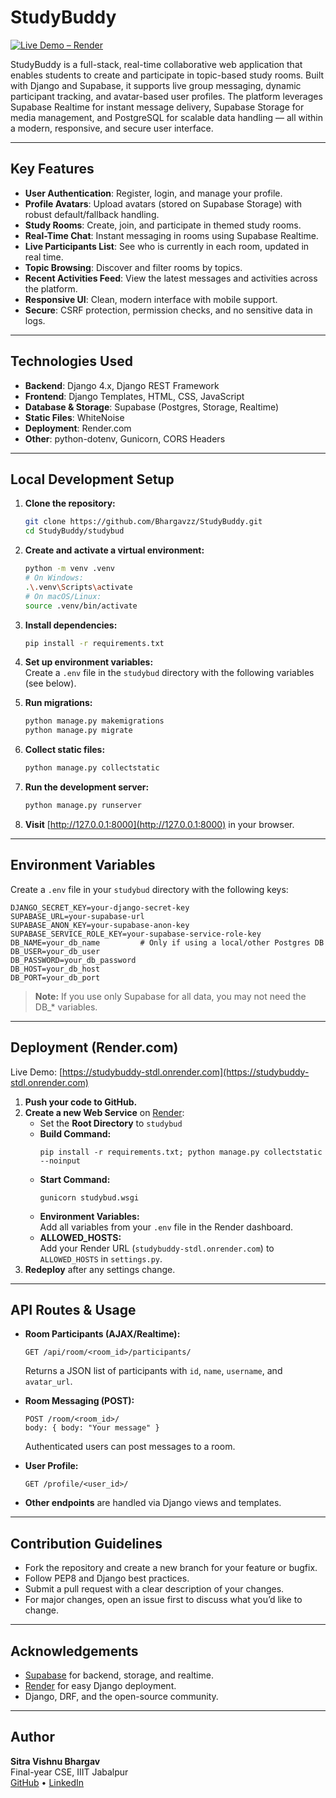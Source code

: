 # StudyBuddy


[![Live Demo – Render](https://img.shields.io/badge/Live%20Demo-StudyBuddy-green?style=flat&logo=render)](https://studybuddy-stdl.onrender.com)

StudyBuddy is a full-stack, real-time collaborative web application that enables students to create and participate in topic-based study rooms.
Built with Django and Supabase, it supports live group messaging, dynamic participant tracking, and avatar-based user profiles. The platform leverages Supabase Realtime for instant message delivery, Supabase Storage for media management, and PostgreSQL for scalable data handling — all within a modern, responsive, and secure user interface.

---


##  Key Features

- **User Authentication**: Register, login, and manage your profile.
- **Profile Avatars**: Upload avatars (stored on Supabase Storage) with robust default/fallback handling.
- **Study Rooms**: Create, join, and participate in themed study rooms.
- **Real-Time Chat**: Instant messaging in rooms using Supabase Realtime.
- **Live Participants List**: See who is currently in each room, updated in real time.
- **Topic Browsing**: Discover and filter rooms by topics.
- **Recent Activities Feed**: View the latest messages and activities across the platform.
- **Responsive UI**: Clean, modern interface with mobile support.
- **Secure**: CSRF protection, permission checks, and no sensitive data in logs.

---

##  Technologies Used

- **Backend**: Django 4.x, Django REST Framework
- **Frontend**: Django Templates, HTML, CSS, JavaScript
- **Database & Storage**: Supabase (Postgres, Storage, Realtime)
- **Static Files**: WhiteNoise
- **Deployment**: Render.com
- **Other**: python-dotenv, Gunicorn, CORS Headers

---

##  Local Development Setup

1. **Clone the repository:**
   ```bash
   git clone https://github.com/Bhargavzz/StudyBuddy.git
   cd StudyBuddy/studybud
   ```

2. **Create and activate a virtual environment:**
   ```bash
   python -m venv .venv
   # On Windows:
   .\.venv\Scripts\activate
   # On macOS/Linux:
   source .venv/bin/activate
   ```

3. **Install dependencies:**
   ```bash
   pip install -r requirements.txt
   ```

4. **Set up environment variables:**  
   Create a `.env` file in the `studybud` directory with the following variables (see below).

5. **Run migrations:**
   ```bash
   python manage.py makemigrations
   python manage.py migrate
   ```

6. **Collect static files:**
   ```bash
   python manage.py collectstatic
   ```

7. **Run the development server:**
   ```bash
   python manage.py runserver
   ```

8. **Visit** [http://127.0.0.1:8000](http://127.0.0.1:8000) in your browser.

---

##  Environment Variables

Create a `.env` file in your `studybud` directory with the following keys:

```env
DJANGO_SECRET_KEY=your-django-secret-key
SUPABASE_URL=your-supabase-url
SUPABASE_ANON_KEY=your-supabase-anon-key
SUPABASE_SERVICE_ROLE_KEY=your-supabase-service-role-key
DB_NAME=your_db_name         # Only if using a local/other Postgres DB
DB_USER=your_db_user
DB_PASSWORD=your_db_password
DB_HOST=your_db_host
DB_PORT=your_db_port
```

> **Note:** If you use only Supabase for all data, you may not need the DB_* variables.

---

##  Deployment (Render.com)

Live Demo: [https://studybuddy-stdl.onrender.com](https://studybuddy-stdl.onrender.com)

1. **Push your code to GitHub.**
2. **Create a new Web Service** on [Render](https://dashboard.render.com/):
   - Set the **Root Directory** to `studybud`
   - **Build Command:**  
     ```
     pip install -r requirements.txt; python manage.py collectstatic --noinput
     ```
   - **Start Command:**  
     ```
     gunicorn studybud.wsgi
     ```
   - **Environment Variables:**  
     Add all variables from your `.env` file in the Render dashboard.
   - **ALLOWED_HOSTS:**  
     Add your Render URL (`studybuddy-stdl.onrender.com`) to `ALLOWED_HOSTS` in `settings.py`.
3. **Redeploy** after any settings change.

---

##  API Routes & Usage

- **Room Participants (AJAX/Realtime):**
  ```
  GET /api/room/<room_id>/participants/
  ```
  Returns a JSON list of participants with `id`, `name`, `username`, and `avatar_url`.

- **Room Messaging (POST):**
  ```
  POST /room/<room_id>/
  body: { body: "Your message" }
  ```
  Authenticated users can post messages to a room.

- **User Profile:**
  ```
  GET /profile/<user_id>/
  ```

- **Other endpoints** are handled via Django views and templates.

---

##  Contribution Guidelines

- Fork the repository and create a new branch for your feature or bugfix.
- Follow PEP8 and Django best practices.
- Submit a pull request with a clear description of your changes.
- For major changes, open an issue first to discuss what you’d like to change.

---



##  Acknowledgements

- [Supabase](https://supabase.com/) for backend, storage, and realtime.
- [Render](https://render.com/) for easy Django deployment.
- Django, DRF, and the open-source community.

---
##  Author
**Sitra Vishnu Bhargav**  
Final-year CSE, IIIT Jabalpur  
[GitHub](https://github.com/Bhargavzz) • [LinkedIn](https://linkedin.com/in/bhargavzz)